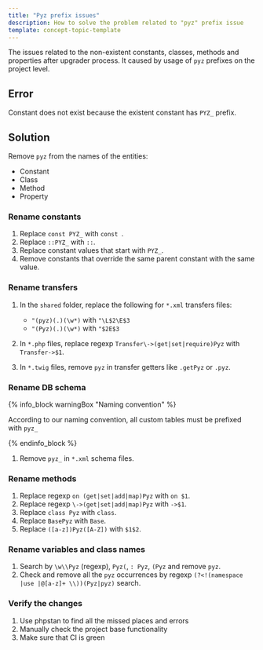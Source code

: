 ```yaml
---
title: "Pyz prefix issues"
description: How to solve the problem related to "pyz" prefix issue
template: concept-topic-template
---
```


The issues related to the non-existent constants, classes, methods and properties after upgrader process.
It caused by usage of `pyz` prefixes on the project level.

## Error

Constant does not exist because the existent constant has `PYZ_` prefix.

## Solution

Remove `pyz` from the names of the entities:
* Constant
* Class
* Method
* Property

### Rename constants

1. Replace `const PYZ_` with `const `.
2. Replace `::PYZ_` with `::`.
3. Replace constant values that start with `PYZ_`.
4. Remove constants that override the same parent constant with the same value.

### Rename transfers

1. In the `shared` folder, replace the following for `*.xml` transfers files:
   * `"(pyz)(.)(\w*)` with `"\L$2\E$3`
   * `"(Pyz)(.)(\w*)` with `"$2E$3`

2. In `*.php` files, replace regexp `Transfer\->(get|set|require)Pyz` with `Transfer->$1`.
3. In `*.twig` files, remove `pyz` in transfer getters like `.getPyz` or `.pyz`.

### Rename DB schema

{% info_block warningBox "Naming convention" %}

According to our naming convention, all custom tables must be prefixed with `pyz_`

{% endinfo_block %}

1. Remove `pyz_` in `*.xml` schema files.

### Rename methods

1. Replace regexp `on (get|set|add|map)Pyz` with `on $1`.
2. Replace regexp `\->(get|set|add|map)Pyz` with `->$1`.
3. Replace `class Pyz` with `class`.
4. Replace `BasePyz` with `Base`.
5. Replace `([a-z])Pyz([A-Z])` with `$1$2`.

### Rename variables and class names

1. Search by `\w\\Pyz` (regexp), `Pyz(`, `: Pyz`, `(Pyz` and remove `pyz`.
2. Check and remove all the  `pyz` occurrences by regexp `(?<!(namespace |use |@[a-z]+ \\))(Pyz|pyz)` search.

### Verify the changes
1. Use phpstan to find all the missed places and errors
2. Manually check the project base functionality
3. Make sure that CI is green
